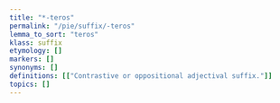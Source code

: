 ```yaml
---
title: "*-teros"
permalink: "/pie/suffix/-teros"
lemma_to_sort: "teros"
klass: suffix
etymology: []
markers: []
synonyms: []
definitions: [["Contrastive or oppositional adjectival suffix."]]
topics: []
---
```


